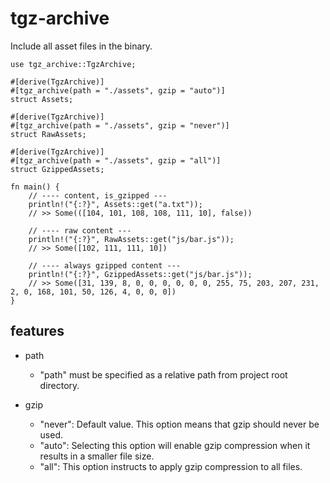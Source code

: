 # tgz-archive

Include all asset files in the binary.

```
use tgz_archive::TgzArchive;

#[derive(TgzArchive)]
#[tgz_archive(path = "./assets", gzip = "auto")]
struct Assets;

#[derive(TgzArchive)]
#[tgz_archive(path = "./assets", gzip = "never")]
struct RawAssets;

#[derive(TgzArchive)]
#[tgz_archive(path = "./assets", gzip = "all")]
struct GzippedAssets;

fn main() {
    // ---- content, is_gzipped ---
    println!("{:?}", Assets::get("a.txt"));
    // >> Some(([104, 101, 108, 108, 111, 10], false))

    // ---- raw content ---
    println!("{:?}", RawAssets::get("js/bar.js"));
    // >> Some([102, 111, 111, 10])

    // ---- always gzipped content ---
    println!("{:?}", GzippedAssets::get("js/bar.js"));
    // >> Some([31, 139, 8, 0, 0, 0, 0, 0, 0, 255, 75, 203, 207, 231, 2, 0, 168, 101, 50, 126, 4, 0, 0, 0])
}
```


## features
- path

  - "path" must be specified as a relative path from project root directory.

- gzip
  - "never": Default value. This option means that gzip should never be used.
  - "auto": Selecting this option will enable gzip compression when it results in a smaller file size.
  - "all": This option instructs to apply gzip compression to all files.